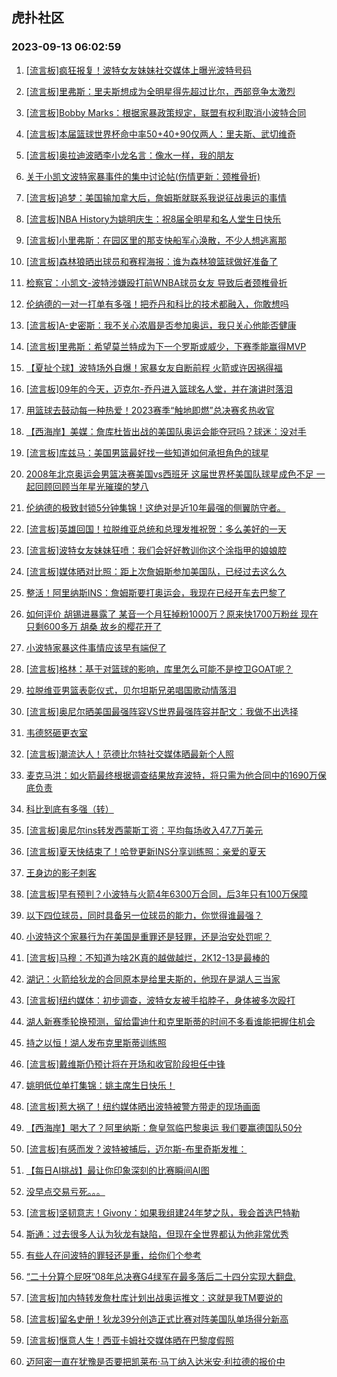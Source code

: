 ## 虎扑社区 
### 2023-09-13 06:02:59

1. [[流言板]疯狂报复！波特女友妹妹社交媒体上曝光波特号码](https://bbs.hupu.com/62084774.html)

2. [[流言板]里弗斯：里夫斯想成为全明星得先超过比尔，西部竞争太激烈](https://bbs.hupu.com/62084278.html)

3. [[流言板]Bobby Marks：根据家暴政策规定，联盟有权利取消小波特合同](https://bbs.hupu.com/62083376.html)

4. [[流言板]本届篮球世界杯命中率50+40+90仅两人：里夫斯、武切维奇](https://bbs.hupu.com/62081546.html)

5. [[流言板]奥拉迪波晒李小龙名言：像水一样，我的朋友](https://bbs.hupu.com/62084295.html)

6. [关于小凯文波特家暴事件的集中讨论帖(伤情更新：颈椎骨折)](https://bbs.hupu.com/62075157.html)

7. [[流言板]追梦：美国输加拿大后，詹姆斯就联系我说征战奥运的事情](https://bbs.hupu.com/62080135.html)

8. [[流言板]NBA History为姚明庆生：祝8届全明星和名人堂生日快乐](https://bbs.hupu.com/62085099.html)

9. [[流言板]小里弗斯：在园区里的那支快船军心涣散，不少人想逃离那](https://bbs.hupu.com/62084113.html)

10. [[流言板]森林狼晒出球员和赛程海报：谁为森林狼篮球做好准备了](https://bbs.hupu.com/62085314.html)

11. [检察官：小凯文-波特涉嫌殴打前WNBA球员女友 导致后者颈椎骨折](https://bbs.hupu.com/62085734.html)

12. [伦纳德的一对一打单有多强！把乔丹和科比的技术都融入，你敢想吗](https://bbs.hupu.com/62079458.html)

13. [[流言板]A-史密斯：我不关心浓眉是否参加奥运，我只关心他能否健康](https://bbs.hupu.com/62083946.html)

14. [[流言板]里弗斯：希望莫兰特成为下一个罗斯或威少，下赛季能赢得MVP](https://bbs.hupu.com/62084165.html)

15. [【夏扯个球】波特场外自爆！家暴女友自断前程 火箭或许因祸得福](https://bbs.hupu.com/62081764.html)

16. [[流言板]09年的今天，迈克尔-乔丹进入篮球名人堂，并在演讲时落泪](https://bbs.hupu.com/62083787.html)

17. [用篮球去鼓动每一种热爱！2023赛季“触地即燃”总决赛炙热收官](https://bbs.hupu.com/62081570.html)

18. [【西海岸】美媒：詹库杜皆出战的美国队奥运会能夺冠吗？球迷：没对手](https://bbs.hupu.com/62079997.html)

19. [[流言板]库兹马：美国男篮最好找一些知道如何承担角色的球星](https://bbs.hupu.com/62083695.html)

20. [2008年北京奥运会男篮决赛美国vs西班牙  这届世界杯美国队球星成色不足  一起回顾回顾当年星光璀璨的梦八](https://bbs.hupu.com/62081484.html)

21. [伦纳德的极致封锁5分钟集锦！这绝对是近10年最强的侧翼防守者。](https://bbs.hupu.com/62080453.html)

22. [[流言板]英雄回国！拉脱维亚总统和总理发推祝贺：多么美好的一天](https://bbs.hupu.com/62082022.html)

23. [[流言板]波特女友妹妹狂喷：我们会好好教训你这个涂指甲的娘娘腔](https://bbs.hupu.com/62078319.html)

24. [[流言板]媒体晒对比照：距上次詹姆斯参加美国队，已经过去这么久](https://bbs.hupu.com/62079236.html)

25. [整活！阿里纳斯INS：詹姆斯要打奥运会，我现在已经开车去巴黎了](https://bbs.hupu.com/62078428.html)

26. [如何评价 胡锡进暴露了  某音一个月狂掉粉1000万？原来快1700万粉丝 现在只剩600多万 胡桑 故乡的樱花开了](https://bbs.hupu.com/62079058.html)

27. [小波特家暴这件事情应该早有端倪了](https://bbs.hupu.com/62085508.html)

28. [[流言板]格林：基于对篮球的影响，库里怎么可能不是控卫GOAT呢？](https://bbs.hupu.com/62078407.html)

29. [拉脱维亚男篮表彰仪式，贝尔坦斯兄弟唱国歌动情落泪](https://bbs.hupu.com/62082080.html)

30. [[流言板]奥尼尔晒美国最强阵容VS世界最强阵容并配文：我做不出选择](https://bbs.hupu.com/62081393.html)

31. [韦德怒砸更衣室](https://bbs.hupu.com/62078314.html)

32. [[流言板]潮流达人！范德比尔特社交媒体晒最新个人照](https://bbs.hupu.com/62083949.html)

33. [麦克马洪：如火箭最终根据调查结果放弃波特，将只需为他合同中的1690万保底负责](https://bbs.hupu.com/62083921.html)

34. [科比到底有多强（转）](https://bbs.hupu.com/62083628.html)

35. [[流言板]奥尼尔ins转发西蒙斯工资：平均每场收入47.7万美元](https://bbs.hupu.com/62081310.html)

36. [[流言板]夏天快结束了！哈登更新INS分享训练照：亲爱的夏天](https://bbs.hupu.com/62081762.html)

37. [王身边的影子刺客](https://bbs.hupu.com/62081641.html)

38. [[流言板]早有预判？小波特与火箭4年6300万合同，后3年只有100万保障](https://bbs.hupu.com/62077116.html)

39. [以下四位球员，同时具备另一位球员的能力，你觉得谁最强？](https://bbs.hupu.com/62085989.html)

40. [小波特这个家暴行为在美国是重罪还是轻罪，还是治安处罚呢？](https://bbs.hupu.com/62083235.html)

41. [[流言板]马穆：不知道为啥2K真的越做越烂，2K12-13是最棒的](https://bbs.hupu.com/62077852.html)

42. [湖记：火箭给狄龙的合同原本是给里夫斯的，他现在是湖人三当家](https://bbs.hupu.com/62082179.html)

43. [[流言板]纽约媒体：初步调查，波特女友被手掐脖子，身体被多次殴打](https://bbs.hupu.com/62077771.html)

44. [湖人新赛季轮换预测，留给雷迪什和克里斯蒂的时间不多看谁能把握住机会](https://bbs.hupu.com/62085934.html)

45. [持之以恒！湖人发布克里斯蒂训练照](https://bbs.hupu.com/62085889.html)

46. [[流言板]戴维斯仍预计将在开场和收官阶段担任中锋](https://bbs.hupu.com/62076998.html)

47. [姚明低位单打集锦：姚主席生日快乐！](https://bbs.hupu.com/62084501.html)

48. [[流言板]惹大祸了！纽约媒体晒出波特被警方带走的现场画面](https://bbs.hupu.com/62077602.html)

49. [【西海岸】喝大了？阿里纳斯：詹皇驾临巴黎奥运 我们要赢德国队50分](https://bbs.hupu.com/62079531.html)

50. [[流言板]有感而发？波特被捕后，迈尔斯-布里奇斯发推：](https://bbs.hupu.com/62077725.html)

51. [【每日AI挑战】最让你印象深刻的比赛瞬间AI图](https://bbs.hupu.com/62079999.html)

52. [没早点交易亏死。。。](https://bbs.hupu.com/62082001.html)

53. [[流言板]坚韧意志！Givony：如果我组建24年梦之队，我会首选巴特勒](https://bbs.hupu.com/62081027.html)

54. [斯通：过去很多人认为狄龙有缺陷，但现在全世界都认为他非常优秀](https://bbs.hupu.com/62082702.html)

55. [有些人在问波特的罪轻还是重，给你们个参考](https://bbs.hupu.com/62084458.html)

56. [“二十分算个屁呀”08年总决赛G4绿军在最多落后二十四分实现大翻盘.](https://bbs.hupu.com/62076892.html)

57. [[流言板]加内特转发詹杜库计划出战奥运推文：这就是我TM要说的](https://bbs.hupu.com/62076584.html)

58. [[流言板]留名史册！狄龙39分创造正式比赛对阵美国队单场得分新高](https://bbs.hupu.com/62082568.html)

59. [[流言板]惬意人生！西亚卡姆社交媒体晒在巴黎度假照](https://bbs.hupu.com/62084234.html)

60. [迈阿密一直在犹豫是否要把凯莱布·马丁纳入达米安·利拉德的报价中](https://bbs.hupu.com/62085735.html)

